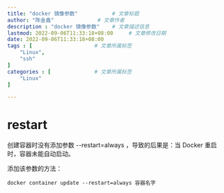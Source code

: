 ```yaml
---
title: "docker 镜像参数"           # 文章标题
author: "陈金鑫"              # 文章作者
description : "docker 镜像参数"    # 文章描述信息
lastmod: 2022-09-06T11:33:18+08:00     # 文章修改日期
date: 2022-09-06T11:33:18+08:00
tags : [                    # 文章所属标签
    "Linux",
    "ssh"
]
categories : [              # 文章所属标签
    "Linux"
]

---
```

# restart
创建容器时没有添加参数  --restart=always ，导致的后果是：当 Docker 重启时，容器未能自动启动。

添加该参数的方法：
```
docker container update --restart=always 容器名字
```